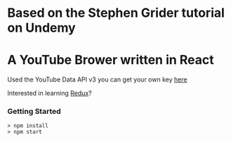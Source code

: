 # Based on the Stephen Grider tutorial on Undemy

# A YouTube Brower written in React
Used the YouTube Data API v3 you can get your own key [here](https://console.developers.google.com)

Interested in learning [Redux](https://www.udemy.com/react-redux/)?

### Getting Started

```
> npm install
> npm start
```
